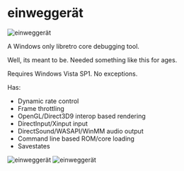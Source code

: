 # einweggerät

![einweggerät](https://rebote.net/linkage/einweg1.PNG)

A Windows only libretro core debugging tool.

Well, its meant to be. Needed something like this for ages.

Requires Windows Vista SP1. No exceptions.

Has:
* Dynamic rate control
* Frame throttling
* OpenGL/Direct3D9 interop based rendering
* DirectInput/Xinput input
* DirectSound/WASAPI/WinMM audio output
* Command line based ROM/core loading
* Savestates

![einweggerät](https://rebote.net/linkage/einweg2.PNG)
![einweggerät](https://rebote.net/linkage/einweg3.PNG)
